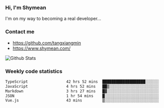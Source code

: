### Hi, I'm Shymean

I'm on my way to becoming a real developer...

### Contact me

- <https://github.com/tangxiangmin>
- <https://www.shymean.com/>

![Github Stats](https://github-readme-stats.vercel.app/api?username=tangxiangmin&show_icons=true&theme=dark)


###  Weekly code statistics

<!--START_SECTION:waka-->

```txt
TypeScript                 42 hrs 52 mins  ███████████████████░░░░░░   76.24 %
JavaScript                 4 hrs 52 mins   ██▒░░░░░░░░░░░░░░░░░░░░░░   08.68 %
Markdown                   3 hrs 27 mins   █▓░░░░░░░░░░░░░░░░░░░░░░░   06.15 %
JSON                       1 hr 54 mins    █░░░░░░░░░░░░░░░░░░░░░░░░   03.40 %
Vue.js                     43 mins         ▒░░░░░░░░░░░░░░░░░░░░░░░░   01.29 %
```

<!--END_SECTION:waka-->